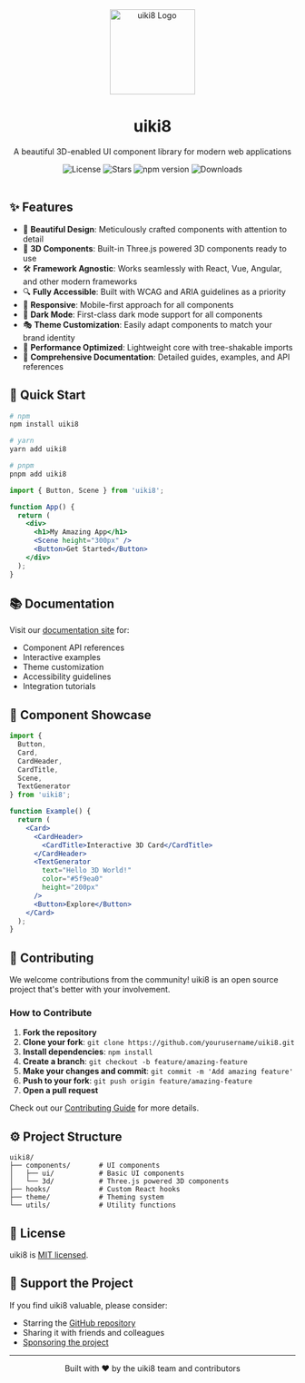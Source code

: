 <div align="center">
  <img src="https://via.placeholder.com/150x150?text=uiki8" alt="uiki8 Logo" width="150" />
  <h1>uiki8</h1>
  
  <p>A beautiful 3D-enabled UI component library for modern web applications</p>

  <div>
    <img src="https://img.shields.io/github/license/yourusername/uiki8?style=flat-square" alt="License" />
    <img src="https://img.shields.io/github/stars/yourusername/uiki8?style=flat-square" alt="Stars" />
    <img src="https://img.shields.io/npm/v/uiki8?style=flat-square" alt="npm version" />
    <img src="https://img.shields.io/npm/dm/uiki8?style=flat-square" alt="Downloads" />
  </div>
  
  <br />
</div>

## ✨ Features

- 🎨 **Beautiful Design**: Meticulously crafted components with attention to detail
- 🧩 **3D Components**: Built-in Three.js powered 3D components ready to use
- 🛠️ **Framework Agnostic**: Works seamlessly with React, Vue, Angular, and other modern frameworks
- 🔍 **Fully Accessible**: Built with WCAG and ARIA guidelines as a priority
- 📱 **Responsive**: Mobile-first approach for all components
- 🌙 **Dark Mode**: First-class dark mode support for all components
- 🎭 **Theme Customization**: Easily adapt components to match your brand identity
- 🚀 **Performance Optimized**: Lightweight core with tree-shakable imports
- 📖 **Comprehensive Documentation**: Detailed guides, examples, and API references

## 🚀 Quick Start

```bash
# npm
npm install uiki8

# yarn
yarn add uiki8

# pnpm
pnpm add uiki8
```

```jsx
import { Button, Scene } from 'uiki8';

function App() {
  return (
    <div>
      <h1>My Amazing App</h1>
      <Scene height="300px" />
      <Button>Get Started</Button>
    </div>
  );
}
```

## 📚 Documentation

Visit our [documentation site](https://uiki8.com/docs) for:
- Component API references
- Interactive examples
- Theme customization
- Accessibility guidelines
- Integration tutorials

## 🧩 Component Showcase

```jsx
import { 
  Button, 
  Card, 
  CardHeader, 
  CardTitle, 
  Scene,
  TextGenerator
} from 'uiki8';

function Example() {
  return (
    <Card>
      <CardHeader>
        <CardTitle>Interactive 3D Card</CardTitle>
      </CardHeader>
      <TextGenerator 
        text="Hello 3D World!" 
        color="#5f9ea0" 
        height="200px"
      />
      <Button>Explore</Button>
    </Card>
  );
}
```

## 🤝 Contributing

We welcome contributions from the community! uiki8 is an open source project that's better with your involvement.

### How to Contribute

1. **Fork the repository**
2. **Clone your fork**: `git clone https://github.com/yourusername/uiki8.git`
3. **Install dependencies**: `npm install`
4. **Create a branch**: `git checkout -b feature/amazing-feature`
5. **Make your changes and commit**: `git commit -m 'Add amazing feature'`
6. **Push to your fork**: `git push origin feature/amazing-feature`
7. **Open a pull request**

Check out our [Contributing Guide](./CONTRIBUTING.md) for more details.

## ⚙️ Project Structure

```
uiki8/
├── components/       # UI components
│   ├── ui/           # Basic UI components  
│   └── 3d/           # Three.js powered 3D components
├── hooks/            # Custom React hooks
├── theme/            # Theming system
└── utils/            # Utility functions
```

## 📜 License

uiki8 is [MIT licensed](./LICENSE).

## 💖 Support the Project

If you find uiki8 valuable, please consider:
- Starring the [GitHub repository](https://github.com/yourusername/uiki8)
- Sharing it with friends and colleagues
- [Sponsoring the project](https://github.com/sponsors/yourusername)

---

<div align="center">
  <p>Built with ❤️ by the uiki8 team and contributors</p>
</div>
